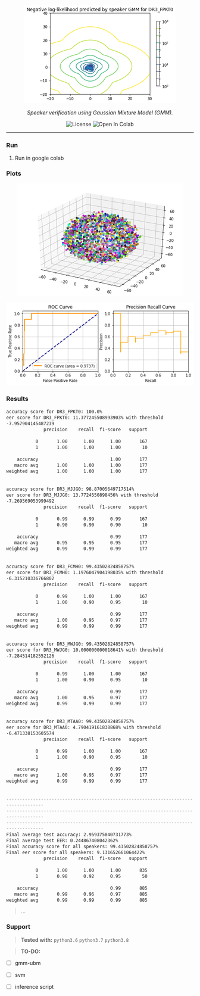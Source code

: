 <p align="center">
  <a href="#"><img src="gallery/gmm_plot.png" alt="gmm"></a>
</p>
<p align="center">
    <em>Speaker verification using Gaussian Mixture Model (GMM).</em>
</p>
<p align="center">
<a href="https://www.python.org/downloads/release/python-380/" style="text-decoration: none;" target="_blank">
    <img src="https://img.shields.io/badge/python-3.8-blue.svg" alt="License">
</a>

<a href="https://colab.research.google.com/github/zabir-nabil/speaker-verification-gmm/blob/main/speaker_veri_gmm_ubm.ipynb" style="text-decoration: none;">
  <img src="https://colab.research.google.com/assets/colab-badge.svg" alt="Open In Colab"/>
</a>

</p>

---
### Run

1. Run in google colab

### Plots

<p align="center">
  <img src="gallery/speaker_space.png" alt="speakers">
</p>

<p align="center">
  <a href="#"><img src="gallery/roc_curve.png" alt="result"></a>
</p>

### Results

```
accuracy score for DR3_FPKT0: 100.0%
eer score for DR3_FPKT0: 11.377245508993903% with threshold -7.957904145487239
              precision    recall  f1-score   support

           0       1.00      1.00      1.00       167
           1       1.00      1.00      1.00        10

    accuracy                           1.00       177
   macro avg       1.00      1.00      1.00       177
weighted avg       1.00      1.00      1.00       177


accuracy score for DR3_MJJG0: 98.87005649717514%
eer score for DR3_MJJG0: 13.7724550898456% with threshold -7.269569053999492
              precision    recall  f1-score   support

           0       0.99      0.99      0.99       167
           1       0.90      0.90      0.90        10

    accuracy                           0.99       177
   macro avg       0.95      0.95      0.95       177
weighted avg       0.99      0.99      0.99       177


accuracy score for DR3_FCMH0: 99.43502824858757%
eer score for DR3_FCMH0: 1.1976047904198035% with threshold -6.315210336766802
              precision    recall  f1-score   support

           0       0.99      1.00      1.00       167
           1       1.00      0.90      0.95        10

    accuracy                           0.99       177
   macro avg       1.00      0.95      0.97       177
weighted avg       0.99      0.99      0.99       177


accuracy score for DR3_MWJG0: 99.43502824858757%
eer score for DR3_MWJG0: 10.000000000018641% with threshold -7.284514182552126
              precision    recall  f1-score   support

           0       0.99      1.00      1.00       167
           1       1.00      0.90      0.95        10

    accuracy                           0.99       177
   macro avg       1.00      0.95      0.97       177
weighted avg       0.99      0.99      0.99       177


accuracy score for DR3_MTAA0: 99.43502824858757%
eer score for DR3_MTAA0: 4.790419161838868% with threshold -6.471338153605574
              precision    recall  f1-score   support

           0       0.99      1.00      1.00       167
           1       1.00      0.90      0.95        10

    accuracy                           0.99       177
   macro avg       1.00      0.95      0.97       177
weighted avg       0.99      0.99      0.99       177


------------------------------------------------------------------------------------
------------------------------------------------------------------------------------
------------------------------------------------------------------------------------
Final average test accuracy: 2.959375840731773%
Final average test EER: 0.244867408042362%
Final accuracy score for all speakers: 99.43502824858757%
Final eer score for all speakers: 9.131652661064422%
              precision    recall  f1-score   support

           0       1.00      1.00      1.00       835
           1       0.98      0.92      0.95        50

    accuracy                           0.99       885
   macro avg       0.99      0.96      0.97       885
weighted avg       0.99      0.99      0.99       885
```

> ...


### Support

> **Tested with:** `python3.6` `python3.7` `python3.8`

> **TO-DO:**
 - [ ] gmm-ubm
 - [ ] svm
 - [ ] inference script

